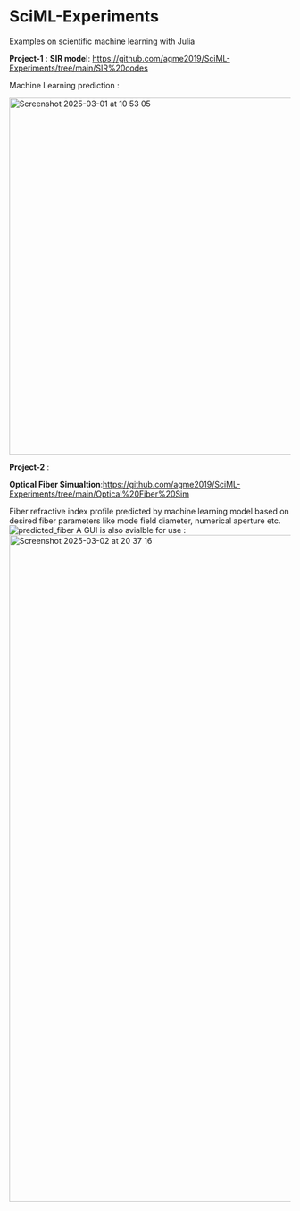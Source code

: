 # SciML-Experiments
Examples on scientific machine learning with Julia

**Project-1** : 
**SIR model**: https://github.com/agme2019/SciML-Experiments/tree/main/SIR%20codes

Machine Learning prediction :


<img width="639" alt="Screenshot 2025-03-01 at 10 53 05" src="https://github.com/user-attachments/assets/6dd585f5-8e62-4cd0-b9a3-af3a8b303900" />

**Project-2** : 

**Optical Fiber Simualtion**:https://github.com/agme2019/SciML-Experiments/tree/main/Optical%20Fiber%20Sim

Fiber refractive index profile predicted by machine learning model based on desired fiber parameters like mode field diameter, numerical aperture etc.
![predicted_fiber](https://github.com/user-attachments/assets/a7236174-a55a-4247-9c8d-84f71ebbd2e0)
A GUI is also avialble for use :
<img width="1195" alt="Screenshot 2025-03-02 at 20 37 16" src="https://github.com/user-attachments/assets/7f6450fb-d7b4-436b-933c-450a2fea5268" />



